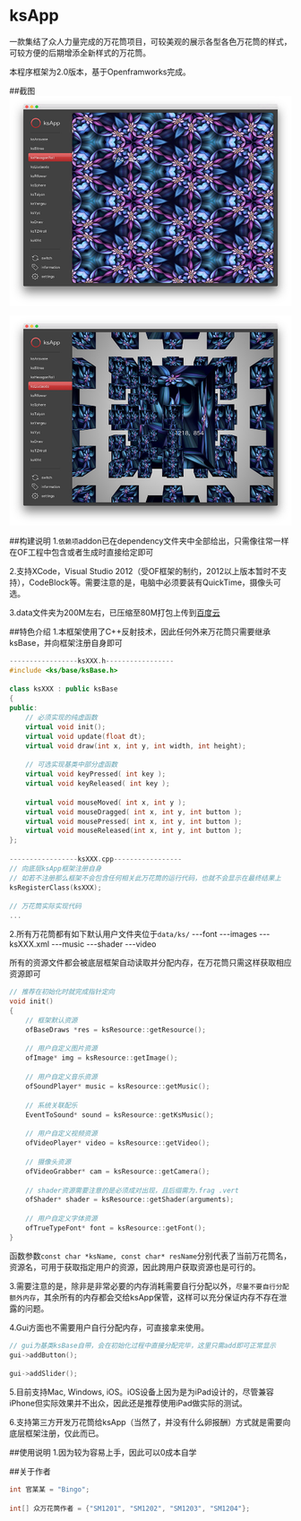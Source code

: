# ksApp
一款集结了众人力量完成的万花筒项目，可较美观的展示各型各色万花筒的样式，可较方便的后期增添全新样式的万花筒。

本程序框架为2.0版本，基于Openframworks完成。

##截图
![image](https://github.com/BentleyBlanks/ksApp/blob/master/screenshot/screenshot-1.jpg)

![image](https://github.com/BentleyBlanks/ksApp/blob/master/screenshot/screenshot-2.jpg)

##构建说明
1.```依赖项```addon已在dependency文件夹中全部给出，只需像往常一样在OF工程中包含或者生成时直接给定即可

2.支持XCode，Visual Studio 2012（受OF框架的制约，2012以上版本暂时不支持），CodeBlock等。需要注意的是，电脑中必须要装有QuickTime，摄像头可选。

3.data文件夹为200M左右，已压缩至80M打包上传到[百度云](http://pan.baidu.com/s/1kT1UALh)

##特色介绍
1.本框架使用了C++反射技术，因此任何外来万花筒只需要继承ksBase，并向框架注册自身即可
```cpp
-----------------ksXXX.h-----------------
#include <ks/base/ksBase.h>

class ksXXX : public ksBase
{
public:
    // 必须实现的纯虚函数
    virtual void init();
    virtual void update(float dt);
    virtual void draw(int x, int y, int width, int height);
  
    // 可选实现基类中部分虚函数
    virtual void keyPressed( int key );
    virtual void keyReleased( int key );
    
    virtual void mouseMoved( int x, int y );
    virtual void mouseDragged( int x, int y, int button );
    virtual void mousePressed( int x, int y, int button );
    virtual void mouseReleased(int x, int y, int button );
};

-----------------ksXXX.cpp-----------------
// 向底层ksApp框架注册自身
// 如若不注册那么框架不会包含任何相关此万花筒的运行代码，也就不会显示在最终结果上
ksRegisterClass(ksXXX);

// 万花筒实际实现代码
...
```

2.所有万花筒都有如下默认用户文件夹位于```data/ks/```
---font
---images
---ksXXX.xml
---music
---shader
---video

所有的资源文件都会被底层框架自动读取并分配内存，在万花筒只需这样获取相应资源即可
```cpp
// 推荐在初始化时就完成指针定向
void init()
{
    // 框架默认资源
    ofBaseDraws *res = ksResource::getResource();

    // 用户自定义图片资源
    ofImage* img = ksResource::getImage();

    // 用户自定义音乐资源
    ofSoundPlayer* music = ksResource::getMusic();

    // 系统关联配乐
    EventToSound* sound = ksResource::getKsMusic();

    // 用户自定义视频资源
    ofVideoPlayer* video = ksResource::getVideo();

    // 摄像头资源
    ofVideoGrabber* cam = ksResource::getCamera();

    // shader资源需要注意的是必须成对出现，且后缀需为.frag .vert
    ofShader* shader = ksResource::getShader(arguments);

    // 用户自定义字体资源
    ofTrueTypeFont* font = ksResource::getFont();
}
```

函数参数```const char *ksName, const char* resName```分别代表了当前万花筒名，资源名，可用于获取指定用户的资源，因此跨用户获取资源也是可行的。

3.需要注意的是，除非是非常必要的内存消耗需要自行分配以外，```尽量不要自行分配额外内存```，其余所有的内存都会交给ksApp保管，这样可以充分保证内存不存在泄露的问题。

4.Gui方面也不需要用户自行分配内存，可直接拿来使用。
```cpp
// gui为基类ksBase自带，会在初始化过程中直接分配完毕，这里只需add即可正常显示
gui->addButton();

gui->addSlider();
```

5.目前支持Mac, Windows, iOS。iOS设备上因为是为iPad设计的，尽管兼容iPhone但实际效果并不出众，因此还是推荐使用iPad做实际的测试。

6.支持第三方开发万花筒给ksApp（当然了，并没有什么卵报酬）方式就是需要向底层框架注册，仅此而已。

##使用说明
1.因为较为容易上手，因此可以0成本自学

##关于作者
```cpp
int 官某某 = "Bingo";

int[] 众万花筒作者 = {"SM1201", "SM1202", "SM1203", "SM1204"};
```

